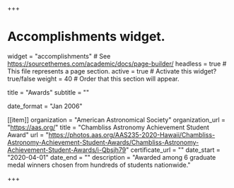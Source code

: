 +++
# Accomplishments widget.
widget = "accomplishments"  # See https://sourcethemes.com/academic/docs/page-builder/
headless = true  # This file represents a page section.
active = true  # Activate this widget? true/false
weight = 40  # Order that this section will appear.

title = "Awards"
subtitle = ""

date_format = "Jan 2006"

[[item]]
  organization = "American Astronomical Society"
  organization_url = "https://aas.org/"
  title = "Chambliss Astronomy Achievement Student Award"
  url = "https://photos.aas.org/AAS235-2020-Hawaii/Chambliss-Astronomy-Achievement-Student-Awards/Chambliss-Astronomy-Achievement-Student-Awards/i-Qbsjh79"
  certificate_url = ""
  date_start = "2020-04-01"
  date_end = ""
  description = "Awarded among 6 graduate medal winners chosen from hundreds of students nationwide."

+++
  <!-- url = "https://aas.org/grants-and-prizes/chambliss-astronomy-achievement-student-awards" -->